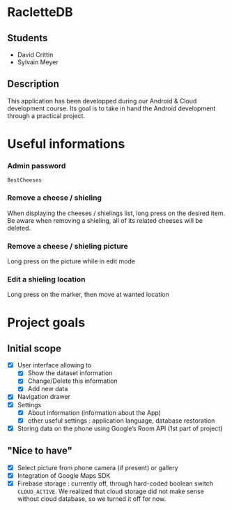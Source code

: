 # RacletteDB
## Students
 - David Crittin
 - Sylvain Meyer
## Description
This application has been developped during our Android & Cloud development course. Its goal is to take in hand the Android development through a practical project.

# Useful informations
### Admin password
    BestCheeses

### Remove a cheese / shieling
When displaying the cheeses / shielings list, long press on the desired item. Be aware when removing a shieling, all of its related cheeses will be deleted.

### Remove a cheese / shieling picture
Long press on the picture while in edit mode

### Edit a shieling location
Long press on the marker, then move at wanted location

# Project goals
## Initial scope
 - [x] User interface allowing to
	 - [x] Show the dataset information
	 - [x] Change/Delete this information
	 - [x] Add new data
 - [x] Navigation drawer
 - [x] Settings
	 - [x] About information (information about the App)
	 - [x] other useful settings : application language, database restoration
 - [x] Storing data on the phone using Google’s Room API (1st part of project)

## "Nice to have"
 - [x] Select picture from phone camera (if present) or gallery
 - [x] Integration of Google Maps SDK
 - [x] Firebase storage : currently off, through hard-coded boolean switch `CLOUD_ACTIVE`. We realized that cloud storage did not make sense without cloud database, so we turned it off for now. 
